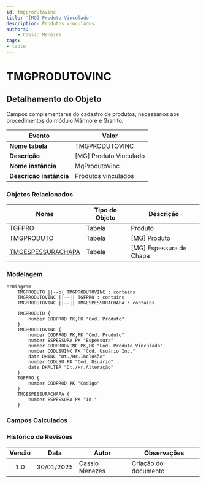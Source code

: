 ```yaml
---
id: tmgprodutovinc
title: '[MG] Produto Vinculado'
description: Produtos vinculados.
authors:
    - Cassio Menezes
tags: 
- table
---
```

# TMGPRODUTOVINC

## Detalhamento do Objeto

Campos complementares do cadastro de produtos, necessários aos procedimentos do módulo Mármore e Granito.

| Evento | Valor |
|--|--|
| **Nome tabela** | TMGPRODUTOVINC |
| **Descrição** | [MG] Produto Vinculado |
| **Nome instância** | MgProdutoVinc |
| **Descrição instância** | Produtos vinculados |

### Objetos Relacionados

| Nome | Tipo do Objeto | Descrição |
|--|--|--|
| TGFPRO | Tabela | Produto |
| [TMGPRODUTO](TMGPRODUTO.md) | Tabela | [MG] Produto |
| [TMGESPESSURACHAPA](TMGESPESSURACHAPA.md) | Tabela | [MG] Espessura de Chapa |

### Modelagem

```mermaid
erDiagram
    TMGPRODUTO ||--o{ TMGPRODUTOVINC : contains
    TMGPRODUTOVINC ||--|| TGFPRO : contains
    TMGPRODUTOVINC ||--|| TMGESPESSURACHAPA : contains

    TMGPRODUTO {
        number CODPROD PK,FK "Cód. Produto"
    }
    TMGPRODUTOVINC {
        number CODPROD PK,FK "Cód. Produto"
        number ESPESSURA PK "Espessura" 
        number CODPRODVINC PK,FK "Cód. Produto Vinculado"
        number CODUSUINC FK "Cód. Usuário Inc."
        date DHINC "Dt./Hr.Inclusão"
        number CODUSU FK "Cód. Usuário"
        date DHALTER "Dt./Hr.Alteração"
    }
    TGFPRO {
        number CODPROD PK "Código"
    }
    TMGESPESSURACHAPA {
        number ESPESSURA PK "Id."
    }
```
### Campos Calculados

### Histórico de Revisões

| Versão | Data | Autor | Observações |
|:--:|:--:|--|--|
| 1.0 | 30/01/2025 | Cassio Menezes | Criação do documento |
